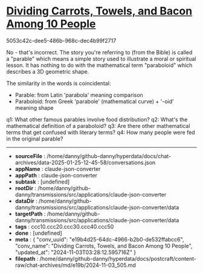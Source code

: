 # [Dividing Carrots, Towels, and Bacon Among 10 People](https://claude.ai/chat/e19b4d25-64dc-4966-b2b0-de532ffabcc6)

5053c42c-dee5-486b-968c-dec4b99f2717

 No - that's incorrect. The story you're referring to (from the Bible) is called a "parable" which means a simple story used to illustrate a moral or spiritual lesson. It has nothing to do with the mathematical term "paraboloid" which describes a 3D geometric shape.

The similarity in the words is coincidental:
- Parable: from Latin 'parabola' meaning comparison
- Paraboloid: from Greek 'parabole' (mathematical curve) + '-oid' meaning shape

q1: What other famous parables involve food distribution?
q2: What's the mathematical definition of a paraboloid?
q3: Are there other mathematical terms that get confused with literary terms?
q4: How many people were fed in the original parable?

---

* **sourceFile** : /home/danny/github-danny/hyperdata/docs/chat-archives/data-2025-01-25-12-45-58/conversations.json
* **appName** : claude-json-converter
* **appPath** : claude-json-converter
* **subtask** : [undefined]
* **rootDir** : /home/danny/github-danny/transmissions/src/applications/claude-json-converter
* **dataDir** : /home/danny/github-danny/transmissions/src/applications/claude-json-converter/data
* **targetPath** : /home/danny/github-danny/transmissions/src/applications/claude-json-converter/data
* **tags** : ccc10.ccc20.ccc30.ccc40.ccc50
* **done** : [undefined]
* **meta** : {
  "conv_uuid": "e19b4d25-64dc-4966-b2b0-de532ffabcc6",
  "conv_name": "Dividing Carrots, Towels, and Bacon Among 10 People",
  "updated_at": "2024-11-03T03:28:12.595716Z"
}
* **filepath** : /home/danny/github-danny/hyperdata/docs/postcraft/content-raw/chat-archives/md/e19b/2024-11-03_505.md